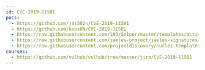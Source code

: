 ```yaml
---
id: CVE-2019-11581
pocs:
  - https://github.com/jas502n/CVE-2019-11581
  - https://github.com/kobs0N/CVE-2019-11581
  - https://raw.githubusercontent.com/1N3/Sn1per/master/templates/active/CVE-2019-11581_-_Jira_Template_Injection.sh
  - https://raw.githubusercontent.com/jaeles-project/jaeles-signatures/master/cves/jira-ssti-cve-2019-11581.yaml
  - https://raw.githubusercontent.com/projectdiscovery/nuclei-templates/master/cves/CVE-2019-11581.yaml
courses:
  - https://github.com/vulhub/vulhub/tree/master/jira/CVE-2019-11581
---
```

